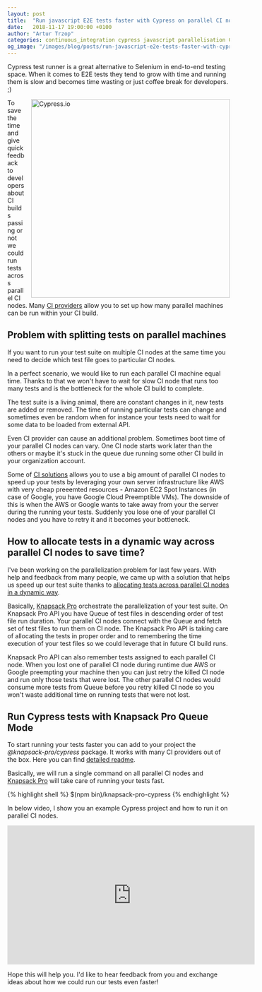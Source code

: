 ```yaml
---
layout: post
title:  "Run javascript E2E tests faster with Cypress on parallel CI nodes"
date:   2018-11-17 19:00:00 +0100
author: "Artur Trzop"
categories: continuous_integration cypress javascript parallelisation CI
og_image: "/images/blog/posts/run-javascript-e2e-tests-faster-with-cypress-on-parallel-ci-nodes/cypress-logo.jpg"
---
```


Cypress test runner is a great alternative to Selenium in end-to-end testing space. When it comes to E2E tests they tend to grow with time and running them is slow and becomes time wasting or just coffee break for developers. ;)

<img src="/images/blog/posts/run-javascript-e2e-tests-faster-with-cypress-on-parallel-ci-nodes/cypress-logo.jpg" style="width:450px;margin-left: 15px;float:right;" alt="Cypress.io" />

To save the time and give quick feedback to developers about CI builds passing or not we could run tests across parallel CI nodes. Many [CI providers](https://knapsackpro.com/ci_servers/?utm_source=docs_knapsackpro&utm_medium=blog_post&utm_campaign=run-javascript-e2e-tests-faster-with-cypress-on-parallel-ci-nodes) allow you to set up how many parallel machines can be run within your CI build.

## Problem with splitting tests on parallel machines

If you want to run your test suite on multiple CI nodes at the same time you need to decide which test file goes to particular CI nodes.

In a perfect scenario, we would like to run each parallel CI machine equal time. Thanks to that we won't have to wait for slow CI node that runs too many tests and is the bottleneck for the whole CI build to complete.

The test suite is a living animal, there are constant changes in it, new tests are added or removed. The time of running particular tests can change and sometimes even be random when for instance your tests need to wait for some data to be loaded from external API.

Even CI provider can cause an additional problem. Sometimes boot time of your parallel CI nodes can vary. One CI node starts work later than the others or maybe it's stuck in the queue due running some other CI build in your organization account.

Some of [CI solutions](https://knapsackpro.com/ci_servers/?utm_source=docs_knapsackpro&utm_medium=blog_post&utm_campaign=run-javascript-e2e-tests-faster-with-cypress-on-parallel-ci-nodes) allows you to use a big amount of parallel CI nodes to speed up your tests by leveraging your own server infrastructure like AWS with very cheap preeemted resources - Amazon EC2 Spot Instances (in case of Google, you have Google Cloud Preemptible VMs). The downside of this is when the AWS or Google wants to take away from your the server during the running your tests. Suddenly you lose one of your parallel CI nodes and you have to retry it and it becomes your bottleneck.

## How to allocate tests in a dynamic way across parallel CI nodes to save time?

I've been working on the parallelization problem for last few years. With help and feedback from many people, we came up with a solution that helps us speed up our test suite thanks to [allocating tests across parallel CI nodes in a dynamic way](https://knapsackpro.com/?utm_source=docs_knapsackpro&utm_medium=blog_post&utm_campaign=run-javascript-e2e-tests-faster-with-cypress-on-parallel-ci-nodes).

Basically, [Knapsack Pro](https://knapsackpro.com?utm_source=docs_knapsackpro&utm_medium=blog_post&utm_campaign=run-javascript-e2e-tests-faster-with-cypress-on-parallel-ci-nodes) orchestrate the parallelization of your test suite. On Knapsack Pro API you have Queue of test files in descending order of test file run duration. Your parallel CI nodes connect with the Queue and fetch set of test files to run them on CI node. The Knapsack Pro API is taking care of allocating the tests in proper order and to remembering the time execution of your test files so we could leverage that in future CI build runs.

Knapsack Pro API can also remember tests assigned to each parallel CI node. When you lost one of parallel CI node during runtime due AWS or Google preempting your machine then you can just retry the killed CI node and run only those tests that were lost. The other parallel CI nodes would consume more tests from Queue before you retry killed CI node so you won't waste additional time on running tests that were not lost.

## Run Cypress tests with Knapsack Pro Queue Mode

To start running your tests faster you can add to your project the <i>@knapsack-pro/cypress</i> package. It works with many CI providers out of the box. Here you can find [detailed readme](https://docs.knapsackpro.com/cypress/guide/).

Basically, we will run a single command on all parallel CI nodes and [Knapsack Pro](https://knapsackpro.com?utm_source=docs_knapsackpro&utm_medium=blog_post&utm_campaign=run-javascript-e2e-tests-faster-with-cypress-on-parallel-ci-nodes) will take care of running your tests fast.

{% highlight shell %}
$(npm bin)/knapsack-pro-cypress
{% endhighlight %}

In below video, I show you an example Cypress project and how to run it on parallel CI nodes.

<iframe width="560" height="315" src="https://www.youtube.com/embed/G6ixK4IK-3Y" frameborder="0" allow="accelerometer; autoplay; encrypted-media; gyroscope; picture-in-picture" allowfullscreen></iframe>

Hope this will help you. I'd like to hear feedback from you and exchange ideas about how we could run our tests even faster!
